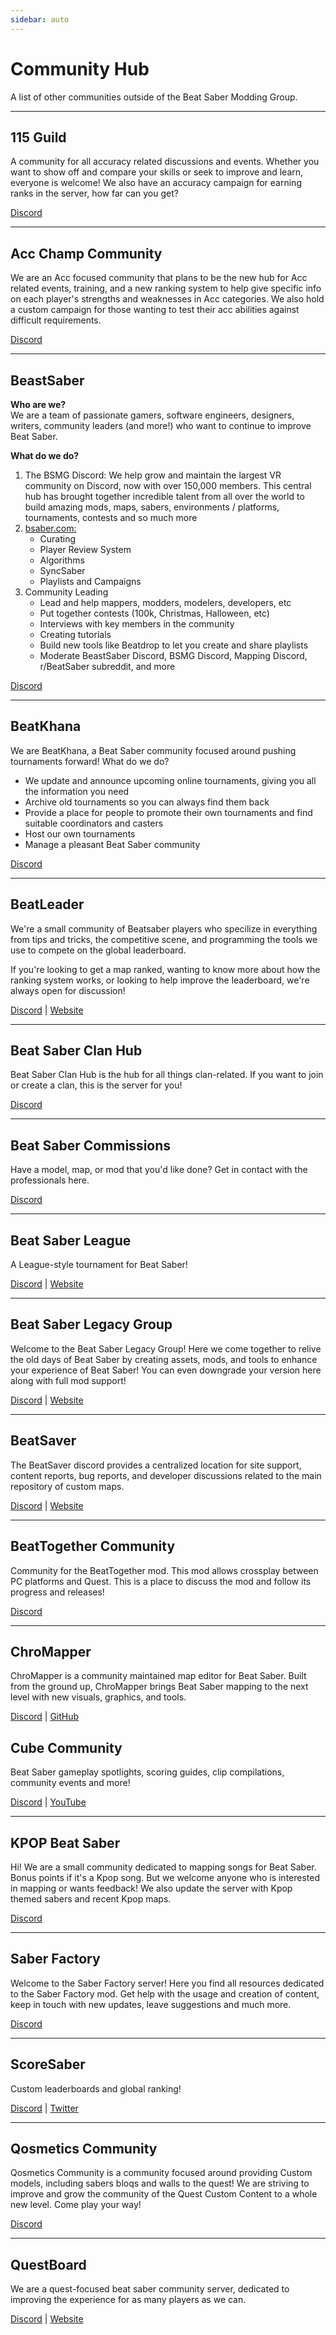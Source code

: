 ```yaml
---
sidebar: auto
---
```


# Community Hub
A list of other communities outside of the Beat Saber Modding Group.

---

## 115 Guild
A community for all accuracy related discussions and events. Whether you want to show off and
compare your skills or seek to improve and learn, everyone is welcome! We also have an accuracy
campaign for earning ranks in the server, how far can you get?

[Discord](https://discord.gg/j8m8cxr)

---

## Acc Champ Community
We are an Acc focused community that plans to be the new hub for Acc related events, training, and a new ranking system
to help give specific info on each player's strengths and weaknesses in Acc categories. We also hold a custom campaign
for those wanting to test their acc abilities against difficult requirements.

[Discord](https://discord.gg/zd8W4rr)

---

## BeastSaber
**Who are we?**<br/>
We are a team of passionate gamers, software engineers, designers, writers, community leaders (and more!) who want to continue to improve Beat Saber.

**What do we do?**<br/>
1. The BSMG Discord: We help grow and maintain the largest VR community on Discord, now with over 150,000 members. This central hub has brought together incredible talent from all over the world to build amazing mods, maps, sabers, environments / platforms, tournaments, contests and so much more 
2. [bsaber.com:](https://bsaber.com)
    * Curating
    * Player Review System
    * Algorithms
    * SyncSaber
    * Playlists and Campaigns
3. Community Leading
    * Lead and help mappers, modders, modelers, developers, etc
    * Put together contests (100k, Christmas, Halloween, etc)
    * Interviews with key members in the community
    * Creating tutorials
    * Build new tools like Beatdrop to let you create and share playlists
    * Moderate BeastSaber Discord, BSMG Discord, Mapping Discord, r/BeatSaber subreddit, and more

[Discord](https://discord.gg/5NjfSAC)

---

## BeatKhana
We are BeatKhana, a Beat Saber community focused around pushing tournaments forward!
What do we do?

* We update and announce upcoming online tournaments, giving you all the information you need
* Archive old tournaments so you can always find them back
* Provide a place for people to promote their own tournaments and find suitable coordinators and casters
* Host our own tournaments
* Manage a pleasant Beat Saber community

[Discord](https://discord.gg/5NjfSAC)

---

## BeatLeader
We're a small community of Beatsaber players who specilize in everything from tips and tricks, the competitive scene, and programming the tools we use to compete on the global leaderboard.

If you're looking to get a map ranked, wanting to know more about how the ranking system works, or looking to help improve the leaderboard, we're always open for discussion!

[Discord](https://discord.gg/2RG5YVqtG6) | [Website](https://www.beatleader.xyz/)

---

## Beat Saber Clan Hub
Beat Saber Clan Hub is the hub for all things clan-related. If you want to join or create a clan, this is the server for
you!

[Discord](https://discord.gg/2a89Nmm3PC)

---

## Beat Saber Commissions
Have a model, map, or mod that you'd like done? Get in contact with the professionals here.

[Discord](https://discord.gg/e4f3WBBVnr)

---

## Beat Saber League
A League-style tournament for Beat Saber!

[Discord](https://discord.gg/rNmazdz)
| [Website](https://beatsaberleague.com/)

---

## Beat Saber Legacy Group
Welcome to the Beat Saber Legacy Group! Here we come together to relive the old days of Beat Saber by creating assets, mods,
and tools to enhance your experience of Beat Saber! You can even downgrade your version here along with full mod support!

[Discord](https://discord.gg/MrwMx5e) | [Website](https://bslegacy.com/)

---

## BeatSaver
The BeatSaver discord provides a centralized location for site support, content reports, bug reports, and developer
discussions related to the main repository of custom maps.

[Discord](https://discord.gg/rjVDapkMmj) | [Website](https://beatsaver.com/)

---

## BeatTogether Community
Community for the BeatTogether mod. This mod allows crossplay between PC platforms and Quest.
This is a place to discuss the mod and follow its progress and releases!

[Discord](https://discord.com/invite/gezGrFG4tz)

---

## ChroMapper
ChroMapper is a community maintained map editor for Beat Saber. Built from the ground up, ChroMapper brings Beat Saber
mapping to the next level with new visuals, graphics, and tools.

[Discord](https://discord.gg/mMzzNSh) | [GitHub](https://www.github.com/Caeden117/ChroMapper)

## Cube Community
Beat Saber gameplay spotlights, scoring guides, clip compilations, community events and more!

[Discord](https://discord.gg/dwe8mbC)
| [YouTube](https://youtube.com/CubeCommunity)

---

## KPOP Beat Saber
Hi! We are a small community dedicated to mapping songs for Beat Saber. Bonus points if it's a Kpop song.
But we welcome anyone who is interested in mapping or wants feedback! We also update the server with Kpop
themed sabers and recent Kpop maps.

[Discord](https://discord.gg/c9uHGYP)

---

## Saber Factory
Welcome to the Saber Factory server! Here you find all resources dedicated to the Saber Factory mod. Get help with the
usage and creation of content, keep in touch with new updates, leave suggestions and much more.

[Discord](https://discord.gg/PjD7WcChH3)

---

## ScoreSaber
Custom leaderboards and global ranking!

[Discord](https://discord.gg/WpuDMwU)
| [Twitter](https://twitter.com/scoresaber)

---

## Qosmetics Community
Qosmetics Community is a community focused around providing Custom models, including sabers bloqs and walls to the quest!
We are striving to improve and grow the community of the Quest Custom Content to a whole new level. Come play your way!

[Discord](https://discord.gg/NXnPYEh)

---

## QuestBoard
We are a quest-focused beat saber community server, dedicated to improving the experience for as many players as we can.

[Discord](https://discord.gg/d6DyW9v)
| [Website](https://www.questmodding.com/)
